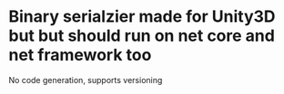 # Binary serialzier made for Unity3D but but should run on net core and net framework too
No code generation, supports versioning
